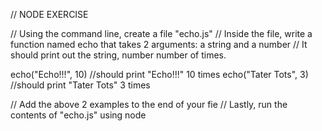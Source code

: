 // NODE EXERCISE

// Using the command line, create a file "echo.js"
// Inside the file, write a function named echo that takes 2 arguments: a string and a number
// It should print out the string, number number of times.

echo("Echo!!!", 10) //should print "Echo!!!" 10 times
echo("Tater Tots", 3) //should print "Tater Tots" 3 times

// Add the above 2 examples to the end of your fie
// Lastly, run the contents of "echo.js" using node